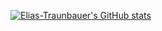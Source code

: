 [![Elias-Traunbauer's GitHub stats](https://github-readme-stats.vercel.app/api?username=Elias-Traunbauer)](https://github.com/Elias-Traunbauer/github-readme-stats)

